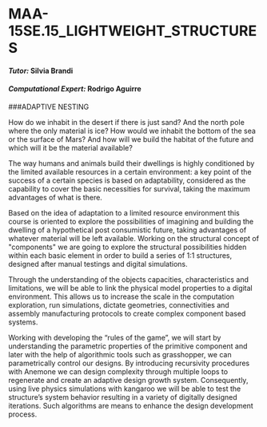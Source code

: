 # MAA-15SE.15_LIGHTWEIGHT_STRUCTURES

#### _Tutor:_ Silvia Brandi 
#### _Computational Expert:_ Rodrigo Aguirre 

###ADAPTIVE NESTING

How do we inhabit in the desert if there is just sand? And the north pole where the only material is ice? How would we inhabit the bottom of the sea or the surface of Mars? And how will we build the habitat of the future and which will it be the material available?

The way humans and animals build their dwellings is highly conditioned by the limited available resources in a certain environment: a key point of the success of a certain species is based on adaptability, considered as the capability to cover the basic necessities for survival, taking the maximum advantages of what is there.

Based on the idea of adaptation to a limited resource environment this course is oriented to explore the possibilities of imagining and building the dwelling of a hypothetical post consumistic future, taking advantages of whatever material will be left available. Working on the structural concept of "components" we are going to explore the structural possibilities hidden within each basic element in order to build a series of 1:1 structures, designed after manual testings and digital simulations.

Through the understanding of the objects capacities, characteristics and limitations, we will be able to link the physical model properties to a digital environment. This allows us to increase the scale in the computation exploration, run simulations, dictate geometries, connectivities and assembly manufacturing protocols to create complex component based systems.

Working with developing the “rules of the game”, we will start by understanding the parametric properties of the primitive component and later with the help of algorithmic tools such as grasshopper, we can parametrically control our designs. By introducing recursivity procedures with Anemone we can design complexity through multiple loops to regenerate and create an adaptive design growth system. Consequently, using live physics simulations with kangaroo we will be able to test the structure’s system behavior resulting in a variety of digitally designed iterations. Such algorithms are means to enhance the design development process. 
